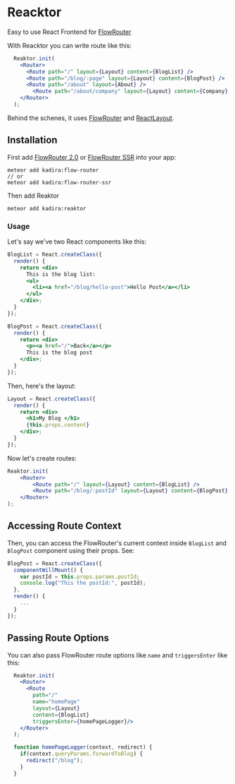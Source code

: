 
# Reacktor 

Easy to use React Frontend for [FlowRouter](https://github.com/kadirahq/flow-router)

With Reacktor you can write route like this:

~~~jsx
  Reaktor.init(
    <Router>
      <Route path="/" layout={Layout} content={BlogList} />
      <Route path="/blog/:page" layout={Layout} content={BlogPost} />
      <Route path="/about" layout={About} />
        <Route path="/about/company" layout={Layout} content={Company}  />
    </Router>
  );
~~~

Behind the schenes, it uses [FlowRouter](https://github.com/kadirahq/flow-router) and [ReactLayout](https://github.com/kadirahq/meteor-react-layout).

## Installation

First add [FlowRouter 2.0](https://github.com/kadirahq/meteor-react-layout) or [FlowRouter SSR](https://github.com/kadirahq/flow-router/tree/ssr) into your app:

~~~
meteor add kadira:flow-router
// or
meteor add kadira:flow-router-ssr
~~~

Then add Reaktor

~~~
meteor add kadira:reaktor
~~~

### Usage

Let's say we've two React components like this:

~~~jsx
BlogList = React.createClass({
  render() {
    return <div>
      This is the blog list:
      <ul>
        <li><a href="/blog/hello-post">Hello Post</a></li>
      </ul>
    </div>;
  }
});

BlogPost = React.createClass({
  render() {
    return <div>
      <p><a href="/">Back</a></p>
      This is the blog post
    </div>;
  }
});
~~~

Then, here's the layout:

~~~jsx
Layout = React.createClass({
  render() {
    return <div>
      <h1>My Blog </h1>
      {this.props.content}
    </div>;
  }
});
~~~

Now let's create routes:

~~~jsx
Reaktor.init(
    <Router>
        <Route path="/" layout={Layout} content={BlogList} />
        <Route path="/blog/:postId" layout={Layout} content={BlogPost} />
    </Router>
);
~~~


## Accessing Route Context

Then, you can access the FlowRouter's current context inside `BlogList` and `BlogPost` component using their props. See:

~~~jsx
BlogPost = React.createClass({
  componentWillMount() {
    var postId = this.props.params.postId;
    console.log("This the postId:", postId);
  },
  render() {
    ...
  }
});
~~~

## Passing Route Options

You can also pass FlowRouter route options like `name` and `triggersEnter` like this:

~~~jsx
  Reaktor.init(
    <Router>
      <Route 
        path="/" 
        name="homePage"
        layout={Layout} 
        content={BlogList} 
        triggersEnter={homePageLogger}/>
    </Router>
  );

  function homePageLogger(context, redirect) {
    if(context.queryParams.forwardToBlog) {
      redirect("/blog");
    }
  }
~~~

